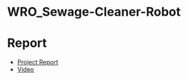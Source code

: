 # WRO_Sewage-Cleaner-Robot
# Report 
- [Project Report](https://docs.google.com/document/d/1S0MSvquXofWw6It9QTXSThzVdBmhXdr8IRROb4kRJek/edit#heading=h.uwtpzkmp9874)
- [Video](https://www.youtube.com/watch?v=5xjdNUHv7ac)
